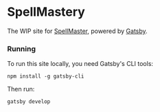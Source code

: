 # SpellMastery

The WIP site for [SpellMaster](http://spellmastery.com/), powered by [Gatsby](https://www.gatsbyjs.org/).

### Running

To run this site locally, you need Gatsby's CLI tools:

```shell
npm install -g gatsby-cli
```

Then run:

```shell
gatsby develop
```
